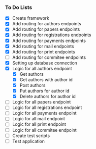 ### To Do Lists

- [x] Create framework
- [x] Add routing for authors endpoints
- [x] Add routing for papers endpoints
- [x] Add routing for registrations endpoints
- [x] Add routing for payments endpoints
- [x] Add routing for mail endpoints
- [x] Add routing for print endpoints
- [ ] Add routing for commitee endpoints
- [x] Setting up database connection
- [x] Logic for all authors endpoint
  - [x] Get authors
  - [x] Get authors with author id
  - [x] Post authors
  - [x] Put authors for author id
  - [x] Delete authors for author id
- [ ] Logic for all papers endpoint
- [ ] Logic for all registrations endpoint
- [ ] Logic for all payments endpoint
- [ ] Logic for all mail endpoint
- [ ] Logic for all print endpoint
- [ ] Logic for all commitee endpoint
- [ ] Create test scripts
- [ ] Test application
